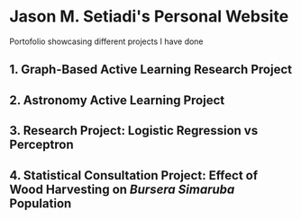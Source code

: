 # Jason M. Setiadi's Personal Website
Portofolio showcasing different projects I have done

## 1. Graph-Based Active Learning Research Project

## 2. Astronomy Active Learning Project

## 3. Research Project: Logistic Regression vs Perceptron

## 4. Statistical Consultation Project: Effect of Wood Harvesting on *Bursera Simaruba* Population
